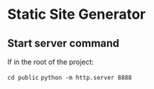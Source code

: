 # Static Site Generator

## Start server command
If in the root of the project:

`cd public`
`python -m http.server 8888`